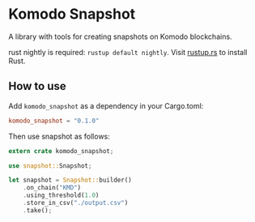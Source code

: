 # Komodo Snapshot

A library with tools for creating snapshots on Komodo blockchains.

rust nightly is required: `rustup default nightly`. Visit [rustup.rs](https://rustup.rs) to install Rust.

## How to use

Add `komodo_snapshot` as a dependency in your Cargo.toml:

```toml
komodo_snapshot = "0.1.0"
```

Then use snapshot as follows:

```rust
extern crate komodo_snapshot;

use snapshot::Snapshot;

let snapshot = Snapshot::builder()
    .on_chain("KMD")
    .using_threshold(1.0)
    .store_in_csv("./output.csv")
    .take();
```
